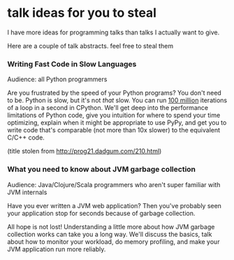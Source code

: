 # talk ideas for you to steal

I have more ideas for programming talks than talks I actually want to give.

Here are a couple of talk abstracts. feel free to steal them

### Writing Fast Code in Slow Languages

Audience: all Python programmers

Are you frustrated by the speed of your Python programs? You don't need to be. Python is slow, but it's not *that* slow. You can run [100 million](http://computers-are-fast.github.io/) iterations of a loop in a second in CPython. We'll get deep into the performance limitations of Python code, give you intuition for where to spend your time optimizing, explain when it might be appropriate to use PyPy, and get you to write code that's comparable (not more than 10x slower) to the equivalent C/C++ code.

(title stolen from http://prog21.dadgum.com/210.html)

### What you need to know about JVM garbage collection

Audience: Java/Clojure/Scala programmers who aren't super familiar with JVM internals

Have you ever written a JVM web application? Then you've probably seen your application stop for seconds because of garbage collection.

All hope is not lost! Understanding a little more about how JVM garbage collection works can take you a long way. We'll discuss the basics, talk about how to monitor your workload, do memory profiling, and make your JVM application run more reliably.
